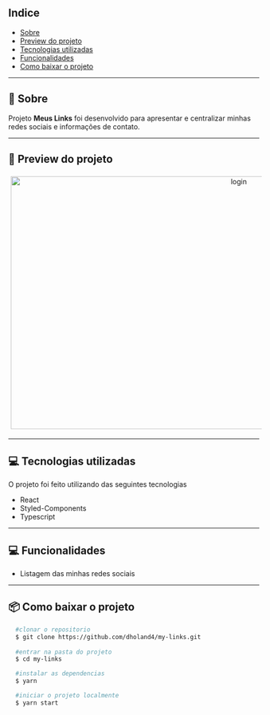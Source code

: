 ## Indice

- [Sobre](#-sobre)
- [Preview do projeto](#-preview-do-projeto)
- [Tecnologias utilizadas](#-tecnologias-utilizadas)
- [Funcionalidades](#-Funcionalidades)
- [Como baixar o projeto](#-como-baixar-o-projeto)

---

## 🤔 Sobre

Projeto **Meus Links** foi desenvolvido para apresentar e centralizar minhas redes sociais e informações de contato.

---

## 📱 Preview do projeto

<div align="center">
  <img style="margin: 5px" alt="login" src="https://i.imgur.com/yeKkdX1.png" width="900" height="507">
</div>

---

## 💻 Tecnologias utilizadas

O projeto foi feito utilizando das seguintes tecnologias

- React
- Styled-Components
- Typescript

---

## 💻 Funcionalidades

- Listagem das minhas redes sociais 

---

## 📦 Como baixar o projeto

```bash
  #clonar o repositorio
  $ git clone https://github.com/dholand4/my-links.git
  
  #entrar na pasta do projeto
  $ cd my-links

  #instalar as dependencias
  $ yarn

  #iniciar o projeto localmente
  $ yarn start


```
